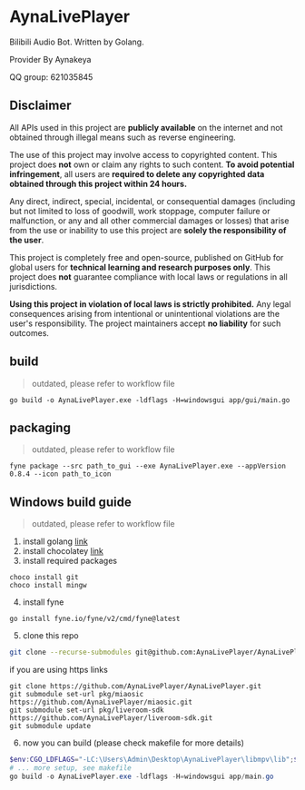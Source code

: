 # AynaLivePlayer

Bilibili Audio Bot. Written by Golang.

Provider By Aynakeya

QQ group: 621035845

## Disclaimer

All APIs used in this project are  **publicly available** on the internet and not obtained through illegal means such as
reverse engineering.

The use of this project may involve access to copyrighted content. This project does **not** own or claim any rights to
such content. **To avoid potential infringement**, all users are **required to delete any copyrighted data obtained
through this project within 24 hours.**

Any direct, indirect, special, incidental, or consequential damages (including but not limited to loss of goodwill, work
stoppage, computer failure or malfunction, or any and all other commercial damages or losses) that arise from the use or
inability to use this project are **solely the responsibility of the user**.

This project is completely free and open-source, published on GitHub for global users for **technical learning and
research purposes only**. This project does **not** guarantee compliance with local laws or regulations in all
jurisdictions.

**Using this project in violation of local laws is strictly prohibited.** Any legal consequences arising from
intentional or unintentional violations are the user's responsibility. The project maintainers accept **no liability**
for such outcomes.


## build


> outdated, please refer to workflow file

```
go build -o AynaLivePlayer.exe -ldflags -H=windowsgui app/gui/main.go
```

## packaging

> outdated, please refer to workflow file

```
fyne package --src path_to_gui --exe AynaLivePlayer.exe --appVersion 0.8.4 --icon path_to_icon
```

## Windows build guide

> outdated, please refer to workflow file

1. install golang [link](https://go.dev/doc/install)
2. install chocolatey [link](https://chocolatey.org/install)
3. install required packages
```
choco install git
choco install mingw
```
4. install fyne
```
go install fyne.io/fyne/v2/cmd/fyne@latest
```
5. clone this repo
```bash
git clone --recurse-submodules git@github.com:AynaLivePlayer/AynaLivePlayer.git
```
if you are using https links
```
git clone https://github.com/AynaLivePlayer/AynaLivePlayer.git
git submodule set-url pkg/miaosic https://github.com/AynaLivePlayer/miaosic.git
git submodule set-url pkg/liveroom-sdk https://github.com/AynaLivePlayer/liveroom-sdk.git
git submodule update
```
6. now you can build (please check makefile for more details)
```powershell
$env:CGO_LDFLAGS="-LC:\Users\Admin\Desktop\AynaLivePlayer\libmpv\lib";$env:CGO_CFLAGS="-IC:\Users\Admin\Desktop\AynaLivePlayer\libmpv\include"
# ... more setup, see makefile
go build -o AynaLivePlayer.exe -ldflags -H=windowsgui app/main.go
```